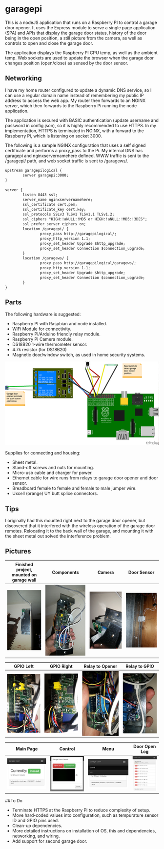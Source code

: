 # garagepi

This is a nodeJS application that runs on a Raspberry PI to control a garage door opener.  It uses the Express module to serve a single page application (SPA) and APIs that display the garage door status, history of the door being in the open position, a still picture from the camera, as well as controls to open and close the garage door.

The application displays the Raspberry PI CPU temp, as well as the ambient temp.  Web sockets are used to update the browser when the garage door changes position (open/close) as sensed by the door sensor.

## Networking
I have my home router configured to update a dynamic DNS service, so I can use a regular domain name instead of remembering my public IP address to access the web app.  My router then forwards to an NGINX server, which then forwards to the Raspberry Pi running the node application.

The application is secured with BASIC authentication (update username and password in config.json), so it is highly recommended to use HTTPS.  In my implementation, HTTPS is terminated in NGINX, with a forward to the Raspberry Pi, which is listening on socket 3000.

The following is a sample NGINX configuration that uses a self signed certificate and performs a proxy_pass to the Pi.  My internal DNS has garagepi and nginxservernamehere defined.  WWW traffic is sent to the /garagepi/ path, and web socket traffic is sent to /garagews/.

```
upstream garagepilogical {
        server garagepi:3000;
}

server {
        listen 8443 ssl;
        server_name nginxservernamehere;
        ssl_certificate cert.pem;
        ssl_certificate_key cert.key;
        ssl_protocols SSLv3 TLSv1 TLSv1.1 TLSv1.2;
        ssl_ciphers "HIGH:!aNULL:!MD5 or HIGH:!aNULL:!MD5:!3DES";
        ssl_prefer_server_ciphers on;
        location /garagepi/ {
                proxy_pass http://garagepilogical/;
                proxy_http_version 1.1;
                proxy_set_header Upgrade $http_upgrade;
                proxy_set_header Connection $connection_upgrade;
        }
        location /garagews/ {
                proxy_pass http://garagepilogical/garagews/;
                proxy_http_version 1.1;
                proxy_set_header Upgrade $http_upgrade;
                proxy_set_header Connection $connection_upgrade;
        }
}
```

## Parts
The following hardware is suggested:

* Raspberry PI with Raspbian and node installed.
* WiFi Module for connectivity.
* Raspberry PI/Arduino friendly relay module.
* Raspberry PI Camera module.
* DS18B20 1-wire thermometer sensor.
* 4.7k resistor (for DS18B20)
* Magnetic door/window switch, as used in home security systems.

![alt text](https://github.com/scwissel/garagepi/raw/master/docs/GaragePi_bb.png "Garage Pi Breadboard View")

Supplies for connecting and housing:

* Sheet metal.
* Stand-off screws and nuts for mounting.
* Micro-usb cable and charger for power.
* Ethernet cable for wire runs from relays to garage door opener and door sensor.
* Breadboard female to female and female to male jumper wire.
* Uxcell (orange) UY butt splice connectors.

## Tips 
I originally had this mounted right next to the garage door opener, but discovered that it interfered with the wireless operation of the garage door remotes.  Relocating it to the back wall of the garage, and mounting it with the sheet metal out solved the interference problem.

## Pictures
|Finished project, mounted on garage wall|Components|Camera|Door Sensor|
|---|---|---|---|
|![alt text](https://github.com/scwissel/garagepi/raw/master/docs/GaragePiMounted.jpg "Garage Pi Mounted")|![alt text](https://github.com/scwissel/garagepi/raw/master/docs/GaragePiComponents.jpg "Garage Pi Components")|![alt text](https://github.com/scwissel/garagepi/raw/master/docs/GaragePiCamera.jpg "Garage Pi Camera")|![alt text](https://github.com/scwissel/garagepi/raw/master/docs/DoorSensor.jpg "Door Sensor")|

|GPIO Left|GPIO Right|Relay to Opener|Relay to GPIO|
|---|---|---|---|
|![alt text](https://github.com/scwissel/garagepi/raw/master/docs/GaragePiGPIO.jpg "GPIO Left")|![alt text](https://github.com/scwissel/garagepi/raw/master/docs/GaragePiGPIO2.jpg "GPIO Right")|![alt text](https://github.com/scwissel/garagepi/raw/master/docs/GaragePiRelaytoOpenerConnections.jpg "Relay to Opener")|![alt text](https://github.com/scwissel/garagepi/raw/master/docs/GaragePiRelaytoPiGPIOConnections.jpg "Relay to GPIO")|

|Main Page|Control|Menu|Door Open Log|
|---|---|---|---|
|![alt text](https://github.com/scwissel/garagepi/raw/master/docs/GaragePiWWWMain.png "Main Page")|![alt text](https://github.com/scwissel/garagepi/raw/master/docs/GaragePiWWWControl.png "Control")|![alt text](https://github.com/scwissel/garagepi/raw/master/docs/GaragePiWWWMenu.png "Menu")|![alt text](https://github.com/scwissel/garagepi/raw/master/docs/GaragePiWWWLog.png "Log")|

##To Do

* Terminate HTTPS at the Raspberry Pi to reduce complexity of setup.
* Move hard-coded values into configuration, such as tempurature sensor ID and GPIO pins used.
* Clean-up dependencies.
* More detailed instructions on installation of OS, this and dependencies, networking, and wiring.
* Add support for second garage door.
